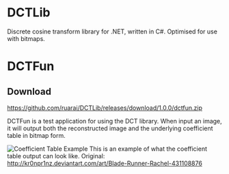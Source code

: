 # DCTLib
Discrete cosine transform library for .NET, written in C#. Optimised for use with bitmaps.

# DCTFun
## Download
https://github.com/ruarai/DCTLib/releases/download/1.0.0/dctfun.zip

DCTFun is a test application for using the DCT library. 
When input an image, it will output both the reconstructed image and the underlying coefficient table in bitmap form.

![Coefficient Table Example](http://i.imgur.com/zuLYed4.png)
This is an example of what the coefficient table output can look like.
Original: http://kr0npr1nz.deviantart.com/art/Blade-Runner-Rachel-431108876

